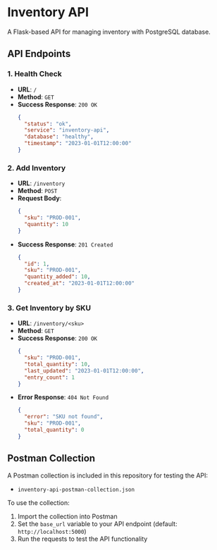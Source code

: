 # Inventory API

A Flask-based API for managing inventory with PostgreSQL database.

## API Endpoints

### 1. Health Check
- **URL**: `/`
- **Method**: `GET`
- **Success Response**: `200 OK`
  ```json
  {
    "status": "ok",
    "service": "inventory-api",
    "database": "healthy",
    "timestamp": "2023-01-01T12:00:00"
  }
  ```

### 2. Add Inventory
- **URL**: `/inventory`
- **Method**: `POST`
- **Request Body**:
  ```json
  {
    "sku": "PROD-001",
    "quantity": 10
  }
  ```
- **Success Response**: `201 Created`
  ```json
  {
    "id": 1,
    "sku": "PROD-001",
    "quantity_added": 10,
    "created_at": "2023-01-01T12:00:00"
  }
  ```

### 3. Get Inventory by SKU
- **URL**: `/inventory/<sku>`
- **Method**: `GET`
- **Success Response**: `200 OK`
  ```json
  {
    "sku": "PROD-001",
    "total_quantity": 10,
    "last_updated": "2023-01-01T12:00:00",
    "entry_count": 1
  }
  ```
- **Error Response**: `404 Not Found`
  ```json
  {
    "error": "SKU not found",
    "sku": "PROD-001",
    "total_quantity": 0
  }
  ```

## Postman Collection

A Postman collection is included in this repository for testing the API:
- `inventory-api-postman-collection.json`

To use the collection:
1. Import the collection into Postman
2. Set the `base_url` variable to your API endpoint (default: `http://localhost:5000`)
3. Run the requests to test the API functionality